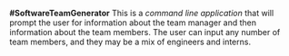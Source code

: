 __#SoftwareTeamGenerator__
This is a *command line application* that will prompt the user for information about the team manager and then information about the team members.
 The user can input any number of team members, and they may be a mix of engineers and interns.

 ![]()
